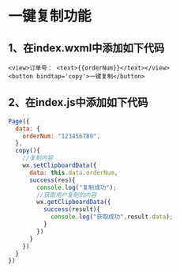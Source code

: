 # 一键复制功能

## 1、在index.wxml中添加如下代码

```
<view>订单号： <text>{{orderNum}}</text></view>
<button bindtap='copy'>一键复制</button>
```

## 2、在index.js中添加如下代码

```js
Page({
  data: {
    orderNum: "123456789",
  },
  copy(){
  	//复制内容
  	wx.setClipboardData({
      data: this.data.orderNum,
      success(res){
      	console.log("复制成功");
      	//获取用户复制的内容
      	wx.getClipboardData({
          success(result){
            console.log("获取成功",result.data);
          }
        })
      }
    })
  }
})
```